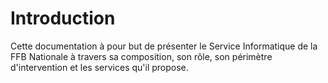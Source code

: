 # Introduction

Cette documentation à pour but de présenter le Service Informatique de la FFB Nationale à travers sa composition, son rôle, son périmètre d'intervention et les services qu'il propose.
